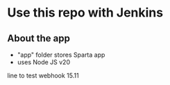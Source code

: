 # Use this repo with Jenkins

## About the app
- "app" folder stores Sparta app
- uses Node JS v20

line to test webhook 15.11
